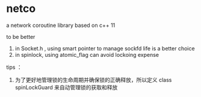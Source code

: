 # netco

a network coroutine library based on c++ 11

to be better

1. in Socket.h , using smart pointer to manage sockfd life is a better choice
2. in spinlock, using atomic_flag can avoid lockoing expense

tips ：

1. 为了更好地管理锁的生命周期并确保锁的正确释放，所以定义 class spinLockGuard 来自动管理锁的获取和释放
